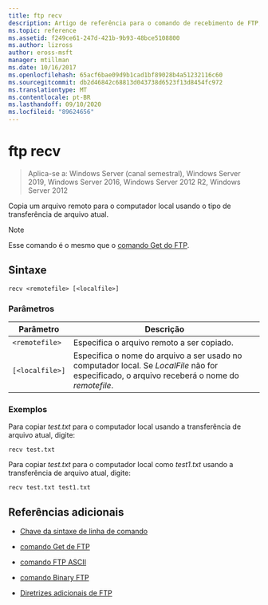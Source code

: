 ```yaml
---
title: ftp recv
description: Artigo de referência para o comando de recebimento de FTP, que copia um arquivo remoto para o computador local usando o tipo de transferência de arquivo atual.
ms.topic: reference
ms.assetid: f249ce61-247d-421b-9b93-48bce5108800
ms.author: lizross
author: eross-msft
manager: mtillman
ms.date: 10/16/2017
ms.openlocfilehash: 65acf6bae09d9b1cad1bf89028b4a51232116c60
ms.sourcegitcommit: db2d46842c68813d043738d6523f13d8454fc972
ms.translationtype: MT
ms.contentlocale: pt-BR
ms.lasthandoff: 09/10/2020
ms.locfileid: "89624656"
---
```

# <a name="ftp-recv"></a>ftp recv

> Aplica-se a: Windows Server (canal semestral), Windows Server 2019, Windows Server 2016, Windows Server 2012 R2, Windows Server 2012

Copia um arquivo remoto para o computador local usando o tipo de transferência de arquivo atual.

> [!NOTE]
> Esse comando é o mesmo que o [comando Get do FTP](ftp-get.md).

## <a name="syntax"></a>Sintaxe

```
recv <remotefile> [<localfile>]
```

### <a name="parameters"></a>Parâmetros

| Parâmetro | Descrição |
| --------- | ----------- |
| `<remotefile>` | Especifica o arquivo remoto a ser copiado. |
| `[<localfile>]` | Especifica o nome do arquivo a ser usado no computador local. Se *LocalFile* não for especificado, o arquivo receberá o nome do *remotefile*. |

### <a name="examples"></a>Exemplos

Para copiar *test.txt* para o computador local usando a transferência de arquivo atual, digite:

```
recv test.txt
```

Para copiar *test.txt* para o computador local como *test1.txt* usando a transferência de arquivo atual, digite:

```
recv test.txt test1.txt
```

## <a name="additional-references"></a>Referências adicionais

- [Chave da sintaxe de linha de comando](command-line-syntax-key.md)

- [comando Get de FTP](ftp-get.md)

- [comando FTP ASCII](ftp-ascii.md)

- [comando Binary FTP](ftp-binary.md)

- [Diretrizes adicionais de FTP](/previous-versions/orphan-topics/ws.10/cc756013(v=ws.10))
